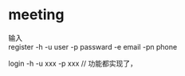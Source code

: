 # meeting


输入   
register -h -u user -p passward -e email -pn phone

login -h -u xxx -p xxx
//
功能都实现了，
